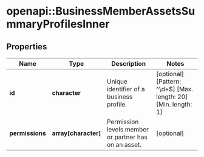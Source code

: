 # openapi::BusinessMemberAssetsSummaryProfilesInner


## Properties
Name | Type | Description | Notes
------------ | ------------- | ------------- | -------------
**id** | **character** | Unique identifier of a business profile. | [optional] [Pattern: ^\\d+$] [Max. length: 20] [Min. length: 1] 
**permissions** | **array[character]** | Permission levels member or partner has on an asset. | [optional] 


